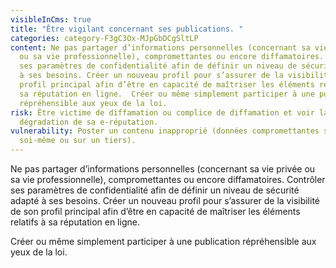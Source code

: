 ```yaml
---
visibleInCms: true
title: "Être vigilant concernant ses publications. "
categories: category-F3gC3Ox-MJpGbDCgSltLP
content: Ne pas partager d’informations personnelles (concernant sa vie privée
  ou sa vie professionnelle), compromettantes ou encore diffamatoires. Contrôler
  ses paramètres de confidentialité afin de définir un niveau de sécurité adapté
  à ses besoins. Créer un nouveau profil pour s’assurer de la visibilité de son
  profil principal afin d’être en capacité de maîtriser les éléments relatifs à
  sa réputation en ligne.  Créer ou même simplement participer à une publication
  répréhensible aux yeux de la loi.
risk: Être victime de diffamation ou complice de diffamation et voir la
  dégradation de sa e-réputation.
vulnerability: Poster un contenu inapproprié (données compromettantes sur
  soi-même ou sur un tiers).
---
```

<!--StartFragment-->

Ne pas partager d’informations personnelles (concernant sa vie privée ou sa vie professionnelle), compromettantes ou encore diffamatoires. Contrôler ses paramètres de confidentialité afin de définir un niveau de sécurité adapté à ses besoins. Créer un nouveau profil pour s’assurer de la visibilité de son profil principal afin d’être en capacité de maîtriser les éléments relatifs à sa réputation en ligne. 

Créer ou même simplement participer à une publication répréhensible aux yeux de la loi.

<!--EndFragment-->